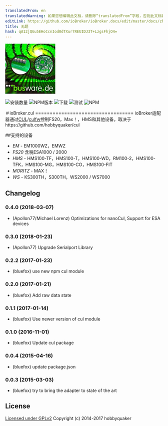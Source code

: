 ```yaml
---
translatedFrom: en
translatedWarning: 如果您想编辑此文档，请删除“translatedFrom”字段，否则此文档将再次自动翻译
editLink: https://github.com/ioBroker/ioBroker.docs/edit/master/docs/zh-cn/adapterref/iobroker.cul/README.md
title: 无题
hash: qA12jQGu5EHoCcnIod0dTXur7REUIDJ3T+LzgsFhjO4=
---
```

![商标](../../../en/adapterref/iobroker.cul/admin/busware.jpg)

![安装数量](http://iobroker.live/badges/cul-stable.svg)
![NPM版本](http://img.shields.io/npm/v/iobroker.cul.svg)
![下载](https://img.shields.io/npm/dm/iobroker.cul.svg)
![测试](https://travis-ci.org/ioBroker/ioBroker.cul.svg?branch=master)
![NPM](https://nodei.co/npm/iobroker.cul.png?downloads=true)

＃ioBroker.cul ==================================
ioBroker适配器通过[CUL](http://busware.de/tiki-index.php?page=CUL)/[culfw](http://culfw.de)控制FS20，Max！，HMS和其他设备。取决于https://github.com/hobbyquaker/cul

##支持的设备
 - *EM* - EM1000WZ，EMWZ
 - *FS20* 含税ESA1000 / 2000
 - *HMS* - HMS100-TF，HMS100-T，HMS100-WD，RM100-2，HMS100-TFK，HMS100-MG，HMS100-CO，HMS100-FIT
 - *MORITZ* - MAX！
 - *WS* - KS300TH，S300TH，WS2000 / WS7000

## Changelog
### 0.4.0 (2018-03-07)
* (Apollon77/Michael Lorenz) Optimizations for nanoCul, Support for ESA devices

### 0.3.0 (2018-01-23)
* (Apollon77) Upgrade Serialport Library

### 0.2.2 (2017-01-23)
* (bluefox) use new npm cul module

### 0.2.0 (2017-01-21)
* (bluefox) Add raw data state

### 0.1.1 (2017-01-14)
* (bluefox) Use newer version of cul module

### 0.1.0 (2016-11-01)
* (bluefox) Update cul package

### 0.0.4 (2015-04-16)
* (bluefox) update package.json

### 0.0.3 (2015-03-03)
* (bluefox) try to bring the adapter to state of the art

## License

[Licensed under GPLv2](LICENSE) Copyright (c) 2014-2017 hobbyquaker